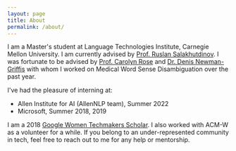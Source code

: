 ```yaml
---
layout: page
title: About
permalink: /about/
---
```


I am a Master's student at Language Technologies Institute, Carnegie Mellon University. I am currently advised by [Prof. Ruslan Salakhutdinov](https://www.cs.cmu.edu/~rsalakhu/). I was fortunate to be advised by [Prof. Carolyn Rose](http://www.cs.cmu.edu/~cprose/) and [Dr. Denis Newman-Griffis](https://www.newman-griffis.org/) with whom I worked on Medical Word Sense Disambiguation over the past year.

I've had the pleasure of interning at: 

+ Allen Institute for AI (AllenNLP team), Summer 2022
+ Microsoft, Summer 2018, 2019

I am a 2018 [Google Women Techmakers Scholar](https://www.womentechmakers.com/scholars). I also worked with ACM-W as a volunteer for a while. If you belong to an under-represented community in tech, feel free to reach out to me for any help or mentorship. 
